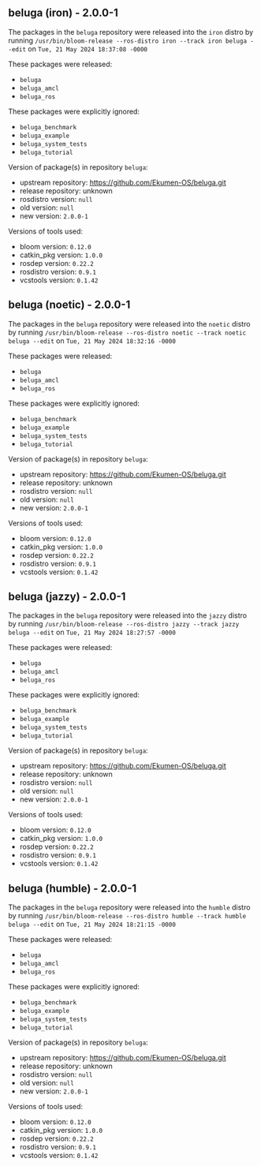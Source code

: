 ## beluga (iron) - 2.0.0-1

The packages in the `beluga` repository were released into the `iron` distro by running `/usr/bin/bloom-release --ros-distro iron --track iron beluga --edit` on `Tue, 21 May 2024 18:37:08 -0000`

These packages were released:
- `beluga`
- `beluga_amcl`
- `beluga_ros`

These packages were explicitly ignored:
- `beluga_benchmark`
- `beluga_example`
- `beluga_system_tests`
- `beluga_tutorial`

Version of package(s) in repository `beluga`:

- upstream repository: https://github.com/Ekumen-OS/beluga.git
- release repository: unknown
- rosdistro version: `null`
- old version: `null`
- new version: `2.0.0-1`

Versions of tools used:

- bloom version: `0.12.0`
- catkin_pkg version: `1.0.0`
- rosdep version: `0.22.2`
- rosdistro version: `0.9.1`
- vcstools version: `0.1.42`


## beluga (noetic) - 2.0.0-1

The packages in the `beluga` repository were released into the `noetic` distro by running `/usr/bin/bloom-release --ros-distro noetic --track noetic beluga --edit` on `Tue, 21 May 2024 18:32:16 -0000`

These packages were released:
- `beluga`
- `beluga_amcl`
- `beluga_ros`

These packages were explicitly ignored:
- `beluga_benchmark`
- `beluga_example`
- `beluga_system_tests`
- `beluga_tutorial`

Version of package(s) in repository `beluga`:

- upstream repository: https://github.com/Ekumen-OS/beluga.git
- release repository: unknown
- rosdistro version: `null`
- old version: `null`
- new version: `2.0.0-1`

Versions of tools used:

- bloom version: `0.12.0`
- catkin_pkg version: `1.0.0`
- rosdep version: `0.22.2`
- rosdistro version: `0.9.1`
- vcstools version: `0.1.42`


## beluga (jazzy) - 2.0.0-1

The packages in the `beluga` repository were released into the `jazzy` distro by running `/usr/bin/bloom-release --ros-distro jazzy --track jazzy beluga --edit` on `Tue, 21 May 2024 18:27:57 -0000`

These packages were released:
- `beluga`
- `beluga_amcl`
- `beluga_ros`

These packages were explicitly ignored:
- `beluga_benchmark`
- `beluga_example`
- `beluga_system_tests`
- `beluga_tutorial`

Version of package(s) in repository `beluga`:

- upstream repository: https://github.com/Ekumen-OS/beluga.git
- release repository: unknown
- rosdistro version: `null`
- old version: `null`
- new version: `2.0.0-1`

Versions of tools used:

- bloom version: `0.12.0`
- catkin_pkg version: `1.0.0`
- rosdep version: `0.22.2`
- rosdistro version: `0.9.1`
- vcstools version: `0.1.42`


## beluga (humble) - 2.0.0-1

The packages in the `beluga` repository were released into the `humble` distro by running `/usr/bin/bloom-release --ros-distro humble --track humble beluga --edit` on `Tue, 21 May 2024 18:21:15 -0000`

These packages were released:
- `beluga`
- `beluga_amcl`
- `beluga_ros`

These packages were explicitly ignored:
- `beluga_benchmark`
- `beluga_example`
- `beluga_system_tests`
- `beluga_tutorial`

Version of package(s) in repository `beluga`:

- upstream repository: https://github.com/Ekumen-OS/beluga.git
- release repository: unknown
- rosdistro version: `null`
- old version: `null`
- new version: `2.0.0-1`

Versions of tools used:

- bloom version: `0.12.0`
- catkin_pkg version: `1.0.0`
- rosdep version: `0.22.2`
- rosdistro version: `0.9.1`
- vcstools version: `0.1.42`


